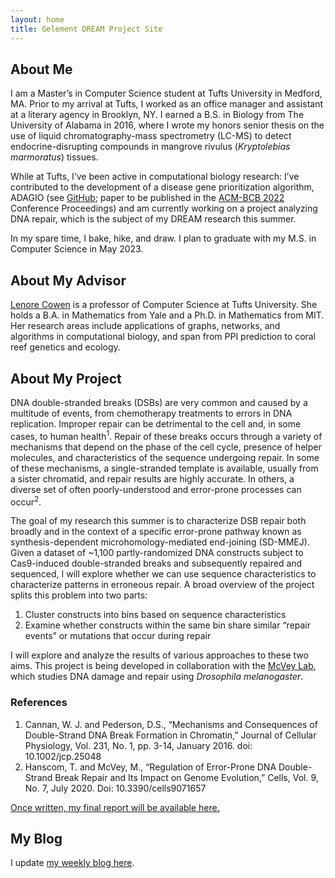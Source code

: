 ```yaml
---
layout: home
title: Gelement DREAM Project Site
---
```


## About Me

I am a Master’s in Computer Science student at Tufts University in Medford, MA. Prior to my arrival at Tufts, I worked as an office manager and assistant at a literary agency in Brooklyn, NY. I earned a B.S. in Biology from The University of Alabama in 2016, where I wrote my honors senior thesis on the use of liquid chromatography-mass spectrometry (LC-MS) to detect endocrine-disrupting compounds in mangrove rivulus (*Kryptolebias marmoratus*) tissues.
 
While at Tufts, I’ve been active in computational biology research: I’ve contributed to the development of a disease gene prioritization algorithm, ADAGIO (see [GitHub](https://github.com/merterden98/ADAGIO); paper to be published in the [ACM-BCB 2022](https://acm-bcb.org/) Conference Proceedings) and am currently working on a project analyzing DNA repair, which is the subject of my DREAM research this summer.
 
In my spare time, I bake, hike, and draw. I plan to graduate with my M.S. in Computer Science in May 2023.


## About My Advisor

[Lenore Cowen](http://www.cs.tufts.edu/~cowen/) is a professor of Computer Science at Tufts University. She holds a B.A. in Mathematics from Yale and a Ph.D. in Mathematics from MIT. Her research areas include applications of graphs, networks, and algorithms in computational biology, and span from PPI prediction to coral reef genetics and ecology. 

## About My Project

DNA double-stranded breaks (DSBs) are very common and caused by a multitude of events, from chemotherapy treatments to errors in DNA replication. Improper repair can be detrimental to the cell and, in some cases, to human health<sup>1</sup>. Repair of these breaks occurs through a variety of mechanisms that depend on the phase of the cell cycle, presence of helper molecules, and characteristics of the sequence undergoing repair. In some of these mechanisms, a single-stranded template is available, usually from a sister chromatid, and repair results are highly accurate. In others, a diverse set of often poorly-understood and error-prone processes can occur<sup>2</sup>. 

The goal of my research this summer is to characterize DSB repair both broadly and in the context of a specific error-prone pathway known as synthesis-dependent microhomology-mediated end-joining (SD-MMEJ). Given a dataset of ~1,100 partly-randomized DNA constructs subject to Cas9-induced double-stranded breaks and subsequently repaired and sequenced, I will explore whether we can use sequence characteristics to characterize patterns in erroneous repair. A broad overview of the project splits this problem into two parts:

1.	Cluster constructs into bins based on sequence characteristics
2.	Examine whether constructs within the same bin share similar “repair events” or mutations that occur during repair

I will explore and analyze the results of various approaches to these two aims. This project is being developed in collaboration with the [McVey Lab](https://ase.tufts.edu/biology/labs/mcvey/), which studies DNA damage and repair using *Drosophila melanogaster*. 


### References

1.	Cannan, W. J. and Pederson, D.S., “Mechanisms and Consequences of Double-Strand DNA Break Formation in Chromatin,”  Journal of Cellular Physiology, Vol. 231, No. 1, pp. 3-14, January 2016. doi: 10.1002/jcp.25048
2.	Hanscom, T. and McVey, M., “Regulation of Error-Prone DNA Double-Strand Break Repair and Its Impact on Genome Evolution,” Cells, Vol. 9, No. 7, July 2020. Doi: 10.3390/cells9071657

[Once written, my final report will be available here.](files/finalreport.pdf)


## My Blog

I update [my weekly blog here](blog.html).
